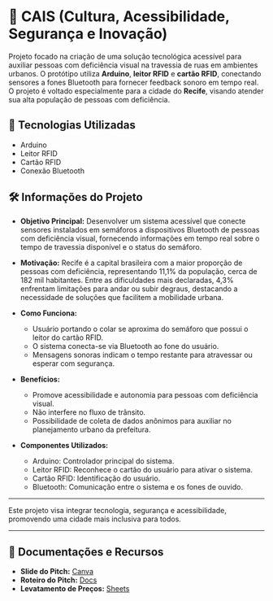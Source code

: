 # 📒 CAIS (Cultura, Acessibilidade, Segurança e Inovação)

Projeto focado na criação de uma solução tecnológica acessível para auxiliar pessoas com deficiência visual na travessia de ruas em ambientes urbanos. O protótipo utiliza **Arduino**, **leitor RFID** e **cartão RFID**, conectando sensores a fones Bluetooth para fornecer feedback sonoro em tempo real. O projeto é voltado especialmente para a cidade do **Recife**, visando atender sua alta população de pessoas com deficiência.

## 🚀 Tecnologias Utilizadas
- Arduino
- Leitor RFID
- Cartão RFID
- Conexão Bluetooth

## 🛠️ Informações do Projeto

- **Objetivo Principal:** Desenvolver um sistema acessível que conecte sensores instalados em semáforos a dispositivos Bluetooth de pessoas com deficiência visual, fornecendo informações em tempo real sobre o tempo de travessia disponível e o status do semáforo.

- **Motivação:** Recife é a capital brasileira com a maior proporção de pessoas com deficiência, representando 11,1% da população, cerca de 182 mil habitantes. Entre as dificuldades mais declaradas, 4,3% enfrentam limitações para andar ou subir degraus, destacando a necessidade de soluções que facilitem a mobilidade urbana.

- **Como Funciona:**
  - Usuário portando o colar se aproxima do semáforo que possui o leitor do cartão RFID.
  - O sistema conecta-se via Bluetooth ao fone do usuário.
  - Mensagens sonoras indicam o tempo restante para atravessar ou esperar com segurança.
  
- **Benefícios:**
  - Promove acessibilidade e autonomia para pessoas com deficiência visual.
  - Não interfere no fluxo de trânsito.
  - Possibilidade de coleta de dados anônimos para auxiliar no planejamento urbano da prefeitura.

- **Componentes Utilizados:**
  - Arduino: Controlador principal do sistema.
  - Leitor RFID: Reconhece o cartão do usuário para ativar o sistema.
  - Cartão RFID: Identificação do usuário.
  - Bluetooth: Comunicação entre o sistema e os fones de ouvido.

---

Este projeto visa integrar tecnologia, segurança e acessibilidade, promovendo uma cidade mais inclusiva para todos.

---

## 📂 Documentações e Recursos

- **Slide do Pitch:** [Canva](https://www.canva.com/design/DAGnAWbXc8E/r3Gs3kI1lnrGCjKevswTsA/edit?utm_content=DAGnAWbXc8E&utm_campaign=designshare&utm_medium=link2&utm_source=sharebutton)
- **Roteiro do Pitch:** [Docs](https://docs.google.com/document/d/1UwsSwSbW5KeNIlgzx-e4YPytqdl4EEkArsznC8cGMQI/edit?usp=sharing)
- **Levatamento de Preços:** [Sheets](https://docs.google.com/spreadsheets/d/1UwsSwSbW5KeNIlgzx-e4YPytqdl4EEkArsznC8cGMQI/edit?gid=0#gid=0)
